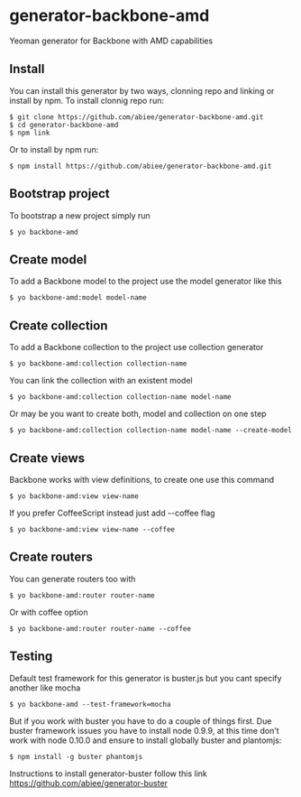 generator-backbone-amd
======================

Yeoman generator for Backbone with AMD capabilities

Install
-------
You can install this generator by two ways, clonning repo and linking or install by npm. To install clonnig repo run:

    $ git clone https://github.com/abiee/generator-backbone-amd.git
    $ cd generator-backbone-amd
    $ npm link

Or to install by npm run:

    $ npm install https://github.com/abiee/generator-backbone-amd.git

Bootstrap project
-----------------
To bootstrap a new project simply run

    $ yo backbone-amd

Create model
------------
To add a Backbone model to the project use the model generator like this

    $ yo backbone-amd:model model-name

Create collection
-----------------
To add a Backbone collection to the project use collection generator

    $ yo backbone-amd:collection collection-name

You can link the collection with an existent model

    $ yo backbone-amd:collection collection-name model-name

Or may be you want to create both, model and collection on one step

    $ yo backbone-amd:collection collection-name model-name --create-model

Create views
------------
Backbone works with view definitions, to create one use this command

    $ yo backbone-amd:view view-name

If you prefer CoffeeScript instead just add --coffee flag

    $ yo backbone-amd:view view-name --coffee

Create routers
--------------
You can generate routers too with

    $ yo backbone-amd:router router-name

Or with coffee option

    $ yo backbone-amd:router router-name --coffee

Testing
-------
Default test framework for this generator is buster.js but you cant specify another like mocha

    $ yo backbone-amd --test-framework=mocha

But if you work with buster you have to do a couple of things first. Due buster framework issues you have to install node 0.9.9, at this time don't work with node 0.10.0 and ensure to install globally buster and plantomjs:

    $ npm install -g buster phantomjs

Instructions to install generator-buster follow this link https://github.com/abiee/generator-buster

